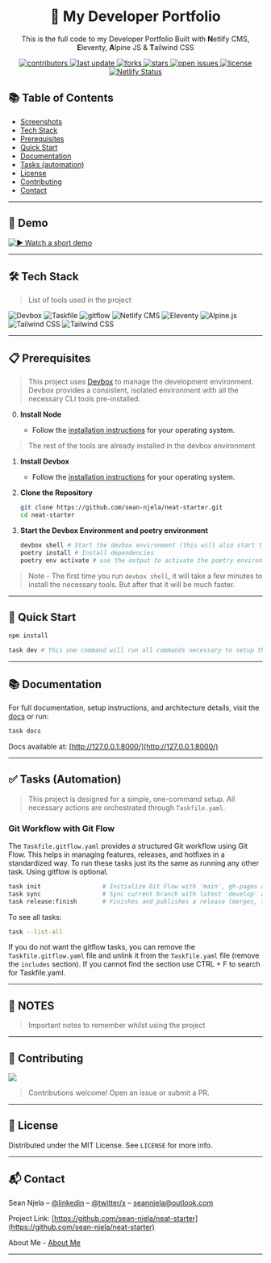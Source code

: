 <div align="center">

  <!-- Optional logo -->
  <!-- <img src="assets/logo.png" alt="project logo" width="200" /> -->

  <h1>📘 My Developer Portfolio</h1>

  <p>
   This is the full code to my Developer Portfolio Built with <strong>N</strong>etlify CMS, <strong>E</strong>leventy, <strong>A</strong>lpine JS & <strong>T</strong>ailwind CSS
  </p>

  <p>
    <a href="https://github.com/sean-njela/neat-starter/graphs/contributors">
    <img src="https://img.shields.io/github/contributors/sean-njela/neat-starter" alt="contributors" />
  </a>
  <a href="">
    <img src="https://img.shields.io/github/last-commit/sean-njela/neat-starter" alt="last update" />
  </a>
  <a href="https://github.com/sean-njela/neat-starter/network/members">
    <img src="https://img.shields.io/github/forks/sean-njela/neat-starter" alt="forks" />
  </a>
  <a href="https://github.com/sean-njela/neat-starter/stargazers">
    <img src="https://img.shields.io/github/stars/sean-njela/neat-starter" alt="stars" />
  </a>
  <a href="https://github.com/sean-njela/neat-starter/issues/">
    <img src="https://img.shields.io/github/issues/sean-njela/neat-starter" alt="open issues" />
  </a>
  <a href="https://github.com/sean-njela/neat-starter/blob/master/LICENSE">
    <img src="https://img.shields.io/github/license/sean-njela/neat-starter.svg" alt="license" />
  </a>
  <a href="https://app.netlify.com/projects/devopssean/deploys">
    <img src="https://api.netlify.com/api/v1/badges/714c8267-c07e-4b52-bc01-6c04a5c6ca68/deploy-status" alt="Netlify Status" />
  </a>
  </p>

</div>

## 📚 Table of Contents

  * [Screenshots](#screenshots)
  * [Tech Stack](#tech-stack)
  * [Prerequisites](#prerequisites)
  * [Quick Start](#quick-start)
  * [Documentation](#documentation)
  * [Tasks (automation)](#tasks)
  * [License](#license)
  * [Contributing](#contributing)
  * [Contact](#contact)

---

## 📸 Demo

<!-- <div align="center"> 
  <img src="assets/screenshot1.png" alt="screenshot1" />
</div> -->

<!-- ![▶ Watch a short demo](assets/demo-video-gif.gif) -->
[![▶ Watch a short demo](assets/demo-video-gif.gif)](https://devopssean.netlify.app/)

---

## 🛠️ Tech Stack

> List of tools used in the project

![Devbox](https://img.shields.io/badge/Devbox-0.15.0-green)
![Taskfile](https://img.shields.io/badge/Taskfile-3.44.0-green)
![gitflow](https://img.shields.io/badge/gitflow-1.12-green)
![Netlify CMS](https://img.shields.io/badge/Netlify--green)
![Eleventy](https://img.shields.io/badge/Eleventy--green)
![Alpine.js](https://img.shields.io/badge/Alpine--green)
![Tailwind CSS](https://img.shields.io/badge/Tailwind--green)
![Tailwind CSS](https://img.shields.io/badge/NPM--green)

---

## 📋 Prerequisites

> This project uses [Devbox](https://www.jetify.com/devbox/) to manage the development environment. Devbox provides a consistent, isolated environment with all the necessary CLI tools pre-installed. 

0. **Install Node**

   - Follow the [installation instructions](https://nodejs.org/en/download) for your operating system.

> The rest of the tools are already installed in the devbox environment

1. **Install Devbox**

   - Follow the [installation instructions](https://www.jetify.com/devbox/docs/installing_devbox/) for your operating system.

2. **Clone the Repository**

   ```bash
   git clone https://github.com/sean-njela/neat-starter.git
   cd neat-starter
   ```

3. **Start the Devbox Environment and poetry environment**

   ```bash
   devbox shell # Start the devbox environment (this will also start the poetry environment)
   poetry install # Install dependencies
   poetry env activate # use the output to activate the poetry environment ( ONLY IF DEVBOX DOES NOT ACTIVATE THE ENVIRONMENT)
   ```
> Note - The first time you run `devbox shell`, it will take a few minutes to install the necessary tools. But after that it will be much faster.

---

## 🚀 Quick Start

```bash
npm install

task dev # this one command will run all commands necessary to setup the environment. yes, really.
```

---
## 📚 Documentation

For full documentation, setup instructions, and architecture details, visit the [docs](docs/0-index.md) or run:

```bash
task docs
```

Docs available at: [http://127.0.0.1:8000/](http://127.0.0.1:8000/)

<!-- ---

## 📂 Features

* Feature 1
* Feature 2
* Feature 3 -->

---

## ✅ Tasks (Automation)

> This project is designed for a simple, one-command setup. All necessary actions are orchestrated through `Taskfile.yaml`.

<!-- ```bash
task setup # setup the environment
task dev # automated local provisioning
task cleanup-dev # cleanup the dev environment
``` -->

### Git Workflow with Git Flow

The `Taskfile.gitflow.yaml` provides a structured Git workflow using Git Flow. This helps in managing features, releases, and hotfixes in a standardized way. To run these tasks just its the same as running any other task. Using gitflow is optional.

```bash
task init                 # Initialize Git Flow with 'main', gh-pages and 'develop'
task sync                 # Sync current branch with latest 'develop' and handle main updates
task release:finish       # Finishes and publishes a release (merges, tags, pushes). e.g task release:finish version="1.2.0"
```

To see all tasks:

```bash
task --list-all
```

If you do not want the gitflow tasks, you can remove the `Taskfile.gitflow.yaml` file and unlink it from the `Taskfile.yaml` file (remove the `includes` section). If you cannot find the section use CTRL + F to search for Taskfile.yaml.

---

## 📝 NOTES

> Important notes to remember whilst using the project

---

<!-- ## 📚 Troubleshooting

For comprehensive troubleshooting, refer to the [Troubleshooting](docs/3-troubleshooting/overview.md) section. Or open the github pages [here](https://your-username.github.io/docs/3-troubleshooting/overview.md) and use the search bar to search your issue (USE INDIVIDUAL KEYWORDS NOT THE ISSUE NAME). 

---

## 🛣️ Roadmap

* [x] Feature A
* [ ] Feature B
* [ ] Feature C

--- -->

## 🤝 Contributing

<a href="https://github.com/sean-njela/neat-starter/graphs/contributors">
  <img src="https://contrib.rocks/image?repo=sean-njela/neat-starter" />
</a>

> Contributions welcome! Open an issue or submit a PR.

---

## 📄 License

Distributed under the MIT License. See `LICENSE` for more info.

---

## 📬 Contact

Sean Njela – [@linkedin](https://linkedin.com/in/sean-njela) – [@twitter/x](https://x.com/devopssean) – [seannjela@outlook.com](mailto:seannjela@outlook.com)

Project Link: [https://github.com/sean-njela/neat-starter](https://github.com/sean-njela/neat-starter)

About Me - [About Me](docs/4-about/about.md)

---
